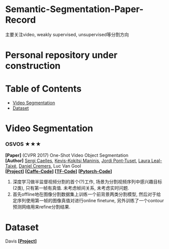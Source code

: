 # Semantic-Segmentation-Paper-Record
主要关注video, weakly supervised, unsupervised等分割方向

# Personal repository under construction

# Table of Contents
- [Video Segmentation](#video-segmentation)
- [Dataset](#dataset)

# Video Segmentation

### OSVOS ★★★
**[Paper]**  (CVPR 2017) One-Shot Video Object Segmentation  <Br>
**[Author]** [Sergi Caelles](https://sergicaelles.com/), [Kevis-Kokitsi Maninis](https://www.kmaninis.com/), [Jordi Pont-Tuset](https://www.kmaninis.com/), [Laura Leal-Taixé](https://dvl.in.tum.de/team/lealtaixe/), [Daniel Cremers](https://vision.in.tum.de/members/cremers), Luc Van Gool<Br>
**[[Project](https://people.ee.ethz.ch/~cvlsegmentation//osvos/)]** **[[Caffe-Code](https://github.com/kmaninis/OSVOS-caffe)]** **[[TF-Code](https://github.com/scaelles/OSVOS-TensorFlow)]** **[[Pytorch-Code](https://github.com/kmaninis/OSVOS-PyTorch)]**<Br>
1) 深度学习做半监督视频分割的首个(?)工作, 场景为分割视频序列中感兴趣目标(2类), 只有第一帧有真值. 未考虑帧间关系, 未考虑实时问题.
2) 首先offline地在图像分割数据集上训练一个前背景两类分割模型, 然后对于给定序列使用第一帧的图像真值对进行online finetune, 另外训练了一个contour预测网络用来refine分割结果. 
  


# Dataset
Davis **[[Project](https://davischallenge.org/index.html)]**
